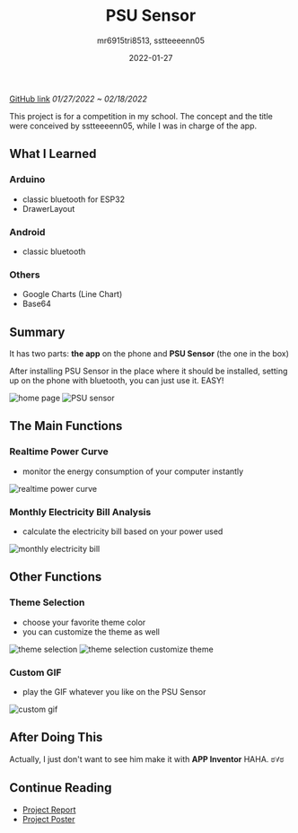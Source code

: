 ﻿---
title: PSU Sensor
date: 2022-01-27
author: mr6915tri8513, sstteeeenn05
tags:
- Android
- Arduino
---

[GitHub link](https://github.com/mr6915tri8513/PSU-Sensor/) *01/27/2022 ~ 02/18/2022*

This project is for a competition in my school. The concept and the title were conceived by sstteeeenn05,
while I was in charge of the app.

## What I Learned
### Arduino
* classic bluetooth for ESP32
* DrawerLayout

### Android
* classic bluetooth

### Others
* Google Charts (Line Chart)
* Base64

## Summary
It has two parts: **the app** on the phone and **PSU Sensor** (the one in the box)

After installing PSU Sensor in the place where it should be installed, setting up on the phone with bluetooth,
you can just use it. EASY!

![home page](https://raw.githubusercontent.com/mr6915tri8513/PSU-Sensor/main/image/home_page.png)
![PSU sensor](https://raw.githubusercontent.com/mr6915tri8513/PSU-Sensor/main/image/psu_sensor.png)

## The Main Functions
### Realtime Power Curve
* monitor the energy consumption of your computer instantly

![realtime power curve](https://raw.githubusercontent.com/mr6915tri8513/PSU-Sensor/main/image/realtime_power_curve.png)

### Monthly Electricity Bill Analysis
* calculate the electricity bill based on your power used

![monthly electricity bill](https://raw.githubusercontent.com/mr6915tri8513/PSU-Sensor/main/image/monthly_electricity_bill.png)

## Other Functions
### Theme Selection
* choose your favorite theme color
* you can customize the theme as well

![theme selection](https://raw.githubusercontent.com/mr6915tri8513/PSU-Sensor/main/image/theme_selection1.png)
![theme selection customize theme](https://raw.githubusercontent.com/mr6915tri8513/PSU-Sensor/main/image/theme_selection2.png)

### Custom GIF
* play the GIF whatever you like on the PSU Sensor

![custom gif](https://raw.githubusercontent.com/mr6915tri8513/PSU-Sensor/main/image/custom_gif.png)

## After Doing This
Actually, I just don't want to see him make it with **APP Inventor** HAHA. ಠ∀ಠ

## Continue Reading
* [Project Report](https://docs.google.com/document/d/1FVkLBTZC96mhLJgCocfJtQiRm_G0Y6w3WS7A6OTI-0U/edit?usp=sharing)
* [Project Poster](https://docs.google.com/presentation/d/165Q1h3KwI0_cRLtgMjYvsV04R0i37KH8IDyzQW7O_wc/edit?usp=sharing)

<style>
img {
    max-height: 592px;
}
img[alt="PSU sensor"] {
    max-height: 374px;
}
</style>